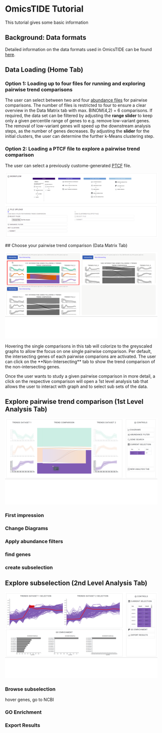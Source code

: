 # OmicsTIDE Tutorial
This tutorial gives some basic information

## Background: Data formats
Detailed information on the data formats used in OmicsTIDE can be found [here](DATAFORMATS.md).

## Data Loading (Home Tab)

### Option 1: Loading up to four files for running and exploring pairwise trend comparisons
The user can select between two and four [abundance files](DATAFORMATS.md) for pairwise comparisons. The number of files is restricted to four to ensure a clear overview in the Data Matrix tab with max. BINOM(4,2) = 6 comparisons. If required, the data set can be filtered by adjusting the **range slider** to keep only a given percentile range of genes to e.g. remove low-variant genes. The removal of low-variant genes will speed up the downstream analysis steps, as the number of genes decreases. By adjusting the **slider** for the initial clusters, the user can determine the further k-Means clustering step. 

### Option 2: Loading a PTCF file to explore a pairwise trend comparison
The user can select a previously custome-generated [PTCF](DATAFORMATS.md) file.

<p align="center">
  <img src="../images/home.png" />
</p>
## Choose your pairwise trend comparison (Data Matrix Tab)
<p align="center">
  <img src="../images/One.svg" />
</p>
Hovering the single comparisons in this tab will colorize to the greyscaled graphs to allow the focus on one single pairwise comparison. Per default, the intersecting genes of each pairwise comparions are activated. The user can click on the **Non-Intersecting** tab to show the trend comparison of the non-intersecting genes.

Once the user wants to study a given pairwise comparison in more detail, a click on the respective comparison will open a 1st level analysis tab that allows the user to interact with graph and to select sub sets of the data. 

## Explore pairwise trend comparison (1st Level Analysis Tab)

<p align="center">
  <img src="../images/Two.svg" />
</p>


### First impression

### Change Diagrams

### Apply abundance filters

### find genes

### create subselection




## Explore subselection (2nd Level Analysis Tab)

<p align="center">
  <img src="../images/Three.svg" />
</p>


### Browse subselection
hover genes, go to NCBI

### GO Enrichment

### Export Results


